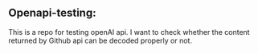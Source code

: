## Openapi-testing: 
This is a repo for testing openAI api. I want to check whether the content returned by Github api can be decoded properly or not.
